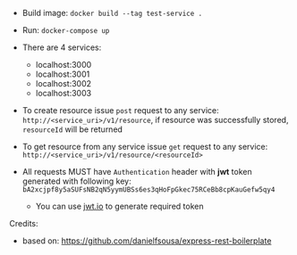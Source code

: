 - Build image: `docker build --tag test-service .`
- Run: `docker-compose up`

- There are 4 services:

    - localhost:3000
    - localhost:3001
    - localhost:3002
    - localhost:3003

- To create resource issue `post` request to any service: `http://<service_uri>/v1/resource`, 
if resource was successfully stored, `resourceId` will be returned
  
- To get resource from any service issue `get` request to any service:
`http://<service_uri>/v1/resource/<resourceId>`
  
- All requests MUST have `Authentication` header with **jwt** token generated 
with following key: `bA2xcjpf8y5aSUFsNB2qN5yymUBSs6es3qHoFpGkec75RCeBb8cpKauGefw5qy4`
  - You can use [jwt.io](https://jwt.io) to generate required token

Credits:
  - based on: https://github.com/danielfsousa/express-rest-boilerplate
